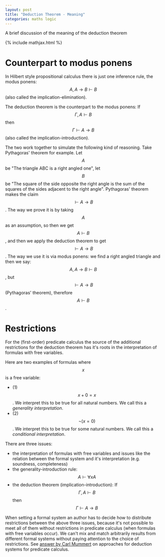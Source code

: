 ```yaml
---
layout: post
title: "Deduction Theorem - Meaning"
categories: maths logic
---
```


A brief discussion of the meaning of the deduction theorem


{% include mathjax.html %}


# Counterpart to modus ponens

In Hilbert style propositional calculus there is just one inference rule, the
modus ponens: $$A, A \to B \vdash B$$ (also called the
implication-elimination).

The deduction theorem is the counterpart to the modus ponens: If $$\Gamma, A
\vdash B$$ then $$\Gamma \vdash A \to B$$ (also called the
implication-introduction).

The two work together to simulate the following kind of reasoning. Take
Pythagoras' theorem for example. Let $$A$$ be "The triangle ABC is a right
angled one", let $$B$$ be "The square of the side opposite the right angle is
the sum of the squares of the sides adjacent to the right angle". Pythagoras'
theorem makes the claim $$\vdash A \to B$$. The way we prove it is by taking
$$A$$ as an assumption, so then we get $$A \vdash B$$, and then we apply the
deduction theorem to get $$\vdash A \to B$$. The way we use it is via modus
ponens: we find a right angled triangle and then we say: $$A, A \to B \vdash
B$$, but $$\vdash A \to B$$ (Pythagoras' theorem), therefore $$A \vdash B$$.


# Restrictions

For the (first-order) predicate calculus the source of the additional
restrictions for the deduction theorem has it's roots in the interpretation of
formulas with free variables.

Here are two examples of formulas where $$x$$ is a free variable:
- (1) $$x + 0 = x$$. We interpret this to be true for all natural numbers. We
  call this a _generality interpretation_.
- (2) $$\lnot (x = 0)$$. We interpret this to be true for some natural numbers.
  We call this a _conditional interpretation_.

There are three issues:
- the interpretation of formulas with free variables and issues like the
  relation between the formal system and it's interpretation (e.g. soundness,
  completeness)
- the generality-introduction rule: $$A \vdash \forall x A$$
- the deduction theorem (implication-introduction): If $$\Gamma, A \vdash B$$
  then $$\Gamma \vdash A \to B$$

When setting a formal system an author has to decide how to distribute
restrictions between the above three issues, because it's not possible to meet
all of them without restrictions in predicate calculus (when formulas with free
variables occur). We can't mix and match arbitrarily results from different
formal systems without paying attention to the choice of restrictions. See
[answer by Carl Mummert](https://math.stackexchange.com/a/580692/643181) on
approaches for deduction systems for predicate calculus.

